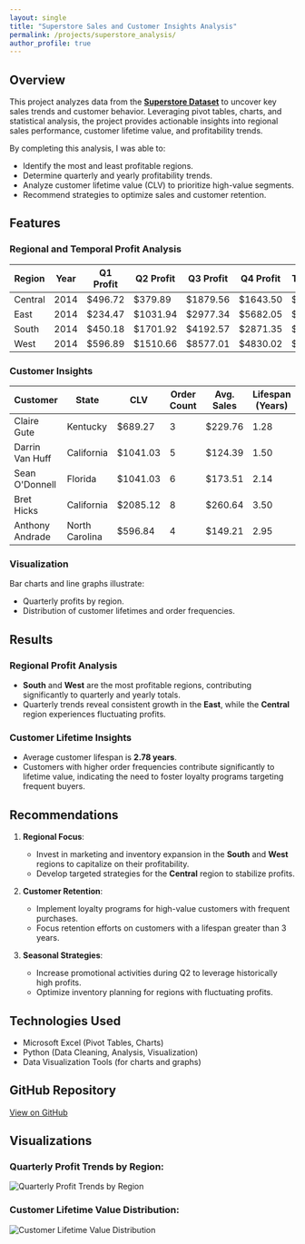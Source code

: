 ```yaml
---
layout: single
title: "Superstore Sales and Customer Insights Analysis"
permalink: /projects/superstore_analysis/
author_profile: true
---
```


## Overview

This project analyzes data from the [**Superstore Dataset**](https://www.kaggle.com/datasets/jessemostipak/superstore-sales) to uncover key sales trends and customer behavior. Leveraging pivot tables, charts, and statistical analysis, the project provides actionable insights into regional sales performance, customer lifetime value, and profitability trends.

By completing this analysis, I was able to:
- Identify the most and least profitable regions.
- Determine quarterly and yearly profitability trends.
- Analyze customer lifetime value (CLV) to prioritize high-value segments.
- Recommend strategies to optimize sales and customer retention.

## Features

### **Regional and Temporal Profit Analysis**

| **Region** | **Year** | **Q1 Profit** | **Q2 Profit** | **Q3 Profit** | **Q4 Profit** | **Total Profit** |
|------------|----------|---------------|---------------|---------------|---------------|------------------|
| Central    | 2014     | $496.72       | $379.89       | $1879.56      | $1643.50      | $4399.67         |
| East       | 2014     | $234.47       | $1031.94      | $2977.34      | $5682.05      | $9925.80         |
| South      | 2014     | $450.18       | $1701.92      | $4192.57      | $2871.35      | $9216.02         |
| West       | 2014     | $596.89       | $1510.66      | $8577.01      | $4830.02      | $15514.58        |

### **Customer Insights**

| **Customer**     | **State**       | **CLV**   | **Order Count** | **Avg. Sales** | **Lifespan (Years)** |
|------------------|-----------------|-----------|------------------|----------------|----------------------|
| Claire Gute      | Kentucky        | $689.27   | 3                | $229.76        | 1.28                 |
| Darrin Van Huff  | California      | $1041.03  | 5                | $124.39        | 1.50                 |
| Sean O'Donnell   | Florida         | $1041.03  | 6                | $173.51        | 2.14                 |
| Bret Hicks       | California      | $2085.12  | 8                | $260.64        | 3.50                 |
| Anthony Andrade  | North Carolina  | $596.84   | 4                | $149.21        | 2.95                 |

### **Visualization**

Bar charts and line graphs illustrate:
- Quarterly profits by region.
- Distribution of customer lifetimes and order frequencies.

## Results

### **Regional Profit Analysis**
- **South** and **West** are the most profitable regions, contributing significantly to quarterly and yearly totals.
- Quarterly trends reveal consistent growth in the **East**, while the **Central** region experiences fluctuating profits.

### **Customer Lifetime Insights**
- Average customer lifespan is **2.78 years**.
- Customers with higher order frequencies contribute significantly to lifetime value, indicating the need to foster loyalty programs targeting frequent buyers.

## Recommendations

1. **Regional Focus**:
   - Invest in marketing and inventory expansion in the **South** and **West** regions to capitalize on their profitability.
   - Develop targeted strategies for the **Central** region to stabilize profits.

2. **Customer Retention**:
   - Implement loyalty programs for high-value customers with frequent purchases.
   - Focus retention efforts on customers with a lifespan greater than 3 years.

3. **Seasonal Strategies**:
   - Increase promotional activities during Q2 to leverage historically high profits.
   - Optimize inventory planning for regions with fluctuating profits.

## Technologies Used
- Microsoft Excel (Pivot Tables, Charts)
- Python (Data Cleaning, Analysis, Visualization)
- Data Visualization Tools (for charts and graphs)

## GitHub Repository

[View on GitHub](https://github.com/yourusername/superstore-analysis)

## Visualizations

### Quarterly Profit Trends by Region:
<img src="https://raw.githubusercontent.com/yourusername/superstore-analysis/images/quarterly_profit_trends.png" alt="Quarterly Profit Trends by Region" class="invert-on-dark"/>

### Customer Lifetime Value Distribution:
<img src="https://raw.githubusercontent.com/yourusername/superstore-analysis/images/customer_lifetime_value.png" alt="Customer Lifetime Value Distribution" class="invert-on-dark"/>
